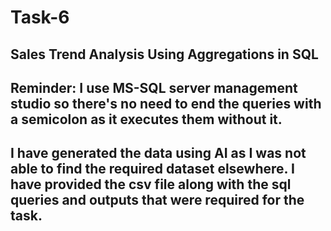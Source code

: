 # Task-6

## Sales Trend Analysis Using Aggregations in SQL
## Reminder: I use MS-SQL server management studio so there's no need to end the queries with a semicolon as it executes them without it.
## I have generated the data using AI as I was not able to find the required dataset elsewhere. I have provided the csv file along with the sql queries and outputs that were required for the task.
